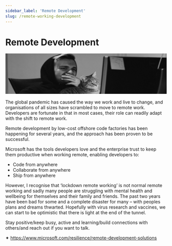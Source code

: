 ```yaml
---
sidebar_label: 'Remote Development'
slug: /remote-working-development
---
```


# Remote Development

![](images/19-remoteworking.png)

The global pandemic has caused the way we work and live to change, and organisations of all sizes have scrambled to move to remote work. Developers are fortunate in that in most cases, their role can readily adapt with the shift to remote work.

Remote development by low-cost offshore code factories has been happening for several years, and the approach has been proven to be successful.

Microsoft has the tools developers love and the enterprise trust to keep them productive when working remote, enabling developers to:

- Code from anywhere
- Collaborate from anywhere
- Ship from anywhere

However, I recognise that ‘lockdown remote working’ is not normal remote working and sadly many people are struggling with mental health and wellbeing for themselves and their family and friends. The past two years have been bad for some and a complete disaster for many – with peoples plans and dreams thwarted. Hopefully with virus research and vaccines, we can start to be optimistic that there is light at the end of the tunnel.

Stay positive/keep busy, active and learning/build connections with others/and reach out if you want to talk.

&#x2726; <https://www.microsoft.com/resilience/remote-development-solutions>  
